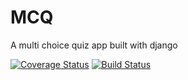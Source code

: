 # MCQ
A multi choice quiz app built with django

[![Coverage Status](https://coveralls.io/repos/github/Onwughara-CK/MCQ/badge.svg?branch=master)](https://coveralls.io/github/Onwughara-CK/MCQ?branch=master)
[![Build Status](https://travis-ci.org/Onwughara-CK/MCQ.svg?branch=master)](https://travis-ci.org/Onwughara-CK/MCQ)
